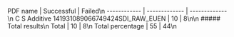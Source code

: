 PDF name | Successful | Failed\n ------------ | ------------- | -------------\n C S Additive 141931089066749424SDI_RAW_EUEN | 10 | 8\n\n ##### Total results\n Total | 10 | 8\n Total percentage | 55 | 44\n
